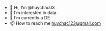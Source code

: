- 👋 Hi, I’m @huychac03
- 👀 I’m interested in data
- 🌱 I’m currently a DE
- 📫 How to reach me huychac123@gmail.com

<!---
huychac03/huychac03 is a ✨ special ✨ repository because its `README.md` (this file) appears on your GitHub profile.
You can click the Preview link to take a look at your changes.
--->
